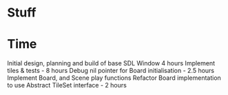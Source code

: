 # Stuff


# Time 

Initial design, planning and build of base SDL Window 4 hours
Implement tiles & tests - 8 hours
Debug nil pointer for Board initialisation - 2.5 hours
Implement Board, and Scene play functions 
Refactor Board implementation to use Abstract TileSet interface - 2 hours 